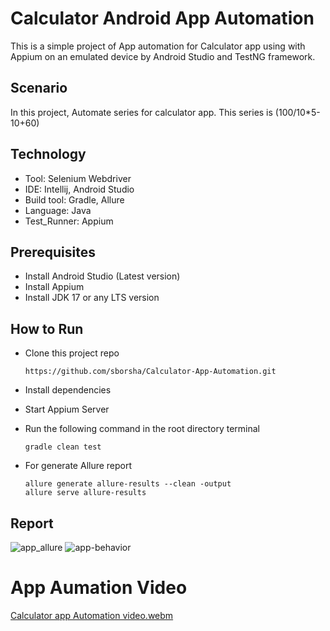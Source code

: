 # Calculator Android App Automation
This is a simple project of App automation for Calculator app using with Appium on an emulated device by Android Studio and TestNG framework.

## Scenario
In this project, Automate series for calculator app.
This series is (100/10*5-10+60)

## Technology
  * Tool: Selenium Webdriver
  * IDE: Intellij, Android Studio
  * Build tool: Gradle, Allure
  * Language: Java
  * Test_Runner: Appium

## Prerequisites
* Install Android Studio (Latest version)
* Install Appium
* Install JDK 17 or any LTS version

## How to Run
* Clone this project repo

      https://github.com/sborsha/Calculator-App-Automation.git
* Install dependencies
* Start Appium Server
* Run the following command in the root directory terminal

      gradle clean test
* For generate Allure report

      allure generate allure-results --clean -output
      allure serve allure-results

## Report 
![app_allure](https://github.com/sborsha/Calculator-App-Automation/assets/97577812/7b3aad77-6fe5-4cd3-89ea-53fa9affdd6b)
![app-behavior](https://github.com/sborsha/Calculator-App-Automation/assets/97577812/8a23b869-293f-41d7-92b4-b2a73742552e)


# App Aumation Video
[Calculator app Automation video.webm](https://github.com/sborsha/Calculator-App-Automation/assets/97577812/dfcd7886-2af0-43be-8e26-828d8cea26c4)
